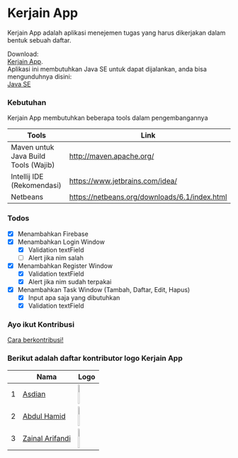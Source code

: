 # Kerjain App
Kerjain App adalah aplikasi menejemen tugas yang harus dikerjakan dalam bentuk sebuah daftar.  

Download:  
[Kerjain App](https://bit.ly/kerjain-app).    
Aplikasi ini membutuhkan Java SE untuk dapat dijalankan, anda bisa mengunduhnya disini:  
[Java SE](https://bit.ly/2Yu8yDA)

### Kebutuhan

Kerjain App membutuhkan beberapa tools dalam pengembangannya

| Tools | Link |
| ------ | ------ |
| Maven untuk Java Build Tools (Wajib) | http://maven.apache.org/ |
| Intellij IDE (Rekomendasi) | https://www.jetbrains.com/idea/ |
| Netbeans | https://netbeans.org/downloads/6.1/index.html |

### Todos
- [x] Menambahkan Firebase
- [x] Menambahkan Login Window
    - [x] Validation textField
    - [ ] Alert jika nim salah
- [x] Menambahkan Register Window
    - [x] Validation textField
    - [x] Alert jika nim sudah terpakai
- [x] Menambahkan Task Window (Tambah, Daftar, Edit, Hapus)
    - [x] Input apa saja yang dibutuhkan
    - [x] Validation textField

### Ayo ikut Kontribusi   
[Cara berkontribusi!](https://github.com/UMM-2020-logic-computation/tugas-besar-2c/wiki/Bagaimana-cara-ber-kontribusi-pada-project-ini%3F)


### Berikut adalah daftar kontributor logo Kerjain App  
|   | Nama | Logo |
|---|------|------|
| 1 | [Asdian](https://github.com/asdian) | <img src="https://i.ibb.co/kQSL9vt/1-Kerjain-App.png" width="20%" alt="#1">|
| 2 | [Abdul Hamid](https://github.com/Abdulhamid1011) | <img src="https://i.ibb.co/S38cBYb/2-Kerjain-App.png" width="20%" alt="#2">|
| 3 | [Zainal Arifandi](https://github.com/ZainalArifandi)| <img src="https://i.ibb.co/sC61H1P/3-Kerjain-App.png" width="20%" alt="#3"> |
